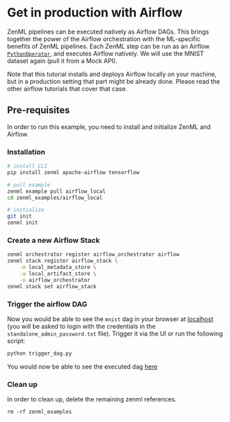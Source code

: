 # Get in production with Airflow
ZenML pipelines can be executed natively as Airflow DAGs. This brings together the power of the Airflow 
orchestration with the ML-specific benefits of ZenML pipelines. Each ZenML step can be run as an Airflow 
[`PythonOperator`](https://airflow.apache.org/docs/apache-airflow/stable/howto/operator/python.html), and 
executes Airflow natively. We will use the MNIST dataset again (pull it from a Mock API).

Note that this tutorial installs and deploys Airflow locally on your machine, but in a production setting that part might be already done. 
Please read the other airflow tutorials that cover that case.

## Pre-requisites
In order to run this example, you need to install and initialize ZenML and Airflow.

### Installation
```bash
# install CLI
pip install zenml apache-airflow tensorflow

# pull example
zenml example pull airflow_local
cd zenml_examples/airflow_local

# initialize
git init
zenml init
```

### Create a new Airflow Stack
```bash
zenml orchestrator register airflow_orchestrator airflow
zenml stack register airflow_stack \
    -m local_metadata_store \
    -a local_artifact_store \
    -o airflow_orchestrator
zenml stack set airflow_stack
```

### Trigger the airflow DAG
Now you would be able to see the `mnist` dag in your browser at [localhost](http://0.0.0.0:8080/) (you will be asked to login with 
the credentials in the `standalone_admin_password.txt` file). Trigger it via the UI or run the 
following script:

```bash
python trigger_dag.py
```

You would now be able to see the executed dag [here](http://0.0.0.0:8080/tree?dag_id=mnist)

### Clean up
In order to clean up, delete the remaining zenml references.

```shell
rm -rf zenml_examples
```
